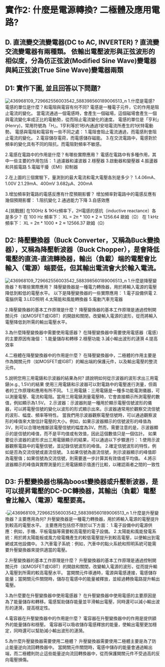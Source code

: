 # 實作2: 什麼是電源轉換? 二極體及應用電路? 
## D. 直流變交流變電器(DC to AC, INVERTER) ? 直流變交流變電器有兩種類。 依輸出電壓波形與正弦波形的相似度，分為仿正弦波(Modified Sine Wave)變電器與純正弦波(True Sine Wave)變電器兩類
## D1: 實作下圖, 並且回答以下問題?
![436968109_729662556003542_588398560189006513_n](https://github.com/Jerry951230/EC2024/assets/162287588/f2d1e54f-d783-4b0a-847e-fbc16cedadf9)
1.什麼是電感? 電感的單位是什麼？和電阻與電容有何不同?
    電感是一種電子元件，它的作用是阻止電流的變化。
    當電流通過一個電感時，會產生一個磁場，這個磁場會產生一個與電流變化率成正比的電動勢，從而阻止電流變化的速度。
    電感的單位是「亨利」(Henry)，常用符號為「H」。1亨利等於1秒內通過1安培電流所產生的1伏特電動勢。
    電感與電阻和電容有一些不同之處：
      1.電阻會阻止電流通過，而電感則會阻止電流的變化。
      2.電容儲存電荷，而電感儲存磁能。
      3.在交流電路中，電感對於頻率的變化具有不同的阻抗，而電阻對頻率不敏感。
  
  2.電感在電路中的作用是什麼？有哪些實際應用？
    電感在電路中有多種作用，其中一些主要的作用包括：
      1.過濾器和濾波器
      2.穩壓器
      3.啟動器和變壓器
      4.振盪器和共振電路
      5.電磁干擾（EMI）抑制器
    
  2.在上圖的三個實驗下，量測到的最大電流和電大電壓各別是多少？
    1.4.06mA、1.00V
    2.1.29mA、400mV
    3.682μA、200mA
  
  3.增加頻率對電路的電感反應有什麼預期影響？
    增加頻率對電路中的電感反應有幾個預期影響：
      1.阻抗變化
      2.通過能力下降
      3.自感效應
    
  4.[挑戰題] 在100Hz & 1KHz頻率下，2H電感的感抗（inductive reactance）各是多少？
    在 100 Hz 頻率下：
    XL = 2π * 100 * 2 ≈ 1256.64 歐姆（Ω）
    在 1 kHz 頻率下：
    XL = 2π * 1000 * 2 ≈ 12566.37 歐姆（Ω）
## D2: 降壓變換器（Buck Converter，又稱為Buck變換器），又稱為降壓斬波器（Buck Chopper），是會降低電壓的直流-直流轉換器，輸出（負載）端的電壓會比輸入（電源）端要低，但其輸出電流會大於輸入電流。
![436968109_729662556003542_588398560189006513_n](https://github.com/Jerry951230/EC2024/assets/162287588/b2555cab-ae96-4187-881f-4e764313a59f)
1.什麼是降壓變換器？有哪些實際應用？
  降壓變換器是一種電力轉換器，用於將輸入電源的電壓降低到較低的電壓水平。
  以下是降壓變換器的一些實際應用：
    1.電子設備供電
    2.電腦供電
    3.LED照明
    4.太陽能和風能轉換器
    5.電動汽車充電器
    
2.降壓變換器的基本工作原理是什麼？
  降壓變換器的基本工作原理是通過控制開關元件（如MOSFET或IGBT）的開啟和關閉，改變輸入電源的波形，從而將輸入電壓降低到所需的輸出電壓水平。
  
3.為什麼降壓變換器中需要使用電感器？
  在降壓變換器中需要使用電感器（電感）的主要原因有幾個：
    1.能量儲存和轉移
    2.穩壓功能
    3.減小輸出波形的漣漪
    4.提高效率
    
4.二極體在降壓變換器中的作用是什麼？
  在降壓變換器中，二極體的作用主要是作為開關元件（如MOSFET或IGBT）的輸出端的保護元件，以及輸出電壓的整流元件。
  
5.說明您用三用電錶和示波器的結果為何? 請說明如何從示波器的波形求出三用電錶(e.g., 1.5V)的結果
  使用三用電錶和示波器可以對電路中的電壓進行測量，但兩者的工作原理和應用有所不同。
    1.三用電錶：三用電錶是一種多功能電測儀器，可以測量電壓、電流和電阻。當用三用電錶測量電壓時，它會直接顯示所測電壓的數值，例如顯示為1.5V。
    2.示波器：示波器則是一種用於顯示電壓信號波形的儀器，可以將電壓信號的變化以波形的形式顯示出來。示波器通常用於觀察交流信號的波形、幅度、頻率等特性。
  當我們用示波器觀察電壓信號時，可以通過觀察波形的峰值來大致估計電壓的大小。例如，如果示波器顯示的信號波形的峰值為3V，則可以合理地推斷該電壓信號的幅度為3V。然而，需要注意的是，示波器顯示的是信號的峰值，而不是平均值或有效值，因此這個數值只是一個估計。
  如果要從示波器的波形求出三用電錶顯示的結果，可以通過以下步驟進行：
    1.使用示波器觀察電路中的電壓信號，並記錄信號波形的峰值。
    2.確定信號波形的特性，例如是否為交流信號或直流信號。
    3.如果信號為直流信號，則示波器顯示的峰值即為電壓值；如果信號為交流信號，則需要進一步計算其有效值或平均值。
    4.將示波器顯示的峰值與實際測量的三用電錶顯示值進行比較，以確認兩者之間的一致性
## D3: 升壓變換器也稱為boost變換器或升壓斬波器，是可以提昇電壓的DC-DC轉換器，其輸出（負載）電壓會比輸入（電源）電壓要高。
-![436968109_729662556003542_588398560189006513_n](https://github.com/Jerry951230/EC2024/assets/162287588/0e00c432-66cf-4fd8-8e7f-168cbec3fc3c)
1.什麼是升壓變換器？主要應用為何?
  升壓變換器是一種電力轉換器，用於將輸入電源的電壓提升到較高的電壓水平。
  主要應用包括但不限於以下方面：
    1.電子設備中的電源供應：例如，手機、平板電腦等需要較高電壓的電子設備。
    2.太陽能和風能發電系統：用於將太陽能板或風力發電機產生的較低電壓提升到較高電壓，以便輸出到電網或其他設備中。
    3.汽車電子系統：例如，汽車中的點火系統和照明系統可能需要升壓變換器來提供適當的電壓。

2.升壓變換器的基本工作原理是什麼？
  升壓變換器的基本工作原理是通過控制開關元件（如MOSFET或IGBT）的開啟和關閉，改變輸入電源的波形，從而提升輸入電壓到所需的較高電壓水平。
  當開關元件導通時，電源與電感連接，電感儲存能量；當開關元件關閉時，儲存在電感中的能量被釋放，並經過轉換電路提升輸出電壓。
  
3.為什麼要在升壓變換器中使用電感器？
  在升壓變換器中使用電感的主要原因是為了能量儲存和轉移。電感幫助儲存能量並平滑輸出電壓，同時還可以減小輸出波形的漣漪，提高穩定性。
  
4.電容器在升壓變換器中的作用是什麼？
  電容器在升壓變換器中的作用是提供額外的能量儲存和穩壓。
  電容器可以吸收儲存電感釋放的能量，使輸出電壓更加穩定，同時還可以幫助減小輸出波形的漣漪。
  
5.為什麼升壓變換器需要使用二極體？
  升壓變換器需要使用二極體主要是為了防止能量逆向流回轉換器中。
  當開關元件關閉時，電感中儲存的能量會通過輸出端，而二極體則防止這些能量逆向流回轉換器中，從而保護開關元件不受過高的反向電壓損傷。




























































































    
